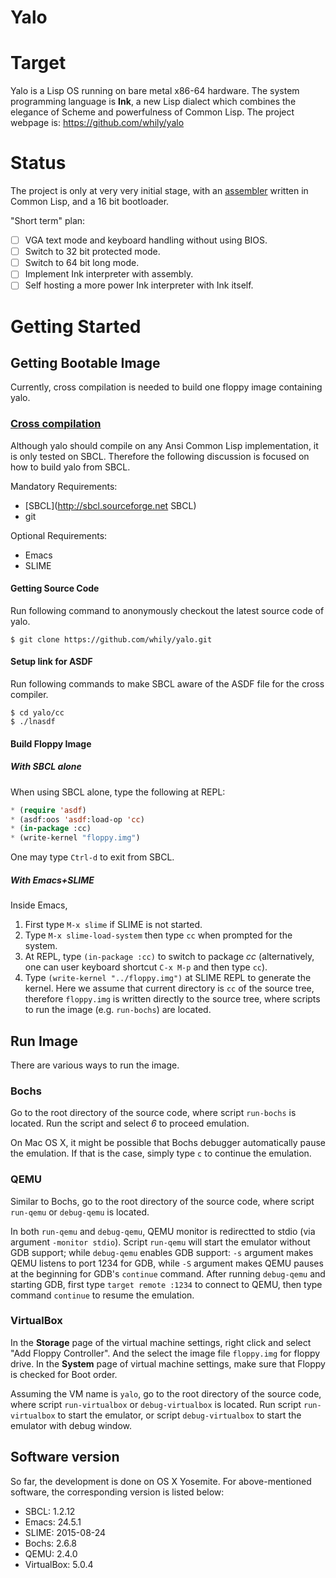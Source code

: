 Yalo
====

# Target

Yalo is a Lisp OS running on bare metal x86-64 hardware. The system
programming language is **Ink**, a new Lisp dialect which combines the
elegance of Scheme and powerfulness of Common Lisp. The project webpage
is: <https://github.com/whily/yalo>

# Status

The project is only at very very initial stage, with an
[assembler](https://github.com/whily/yalo/blob/master/doc/AssemblyX64.md)
written in Common Lisp, and a 16 bit bootloader.

"Short term" plan:

- [ ] VGA text mode and keyboard handling without using BIOS.
- [ ] Switch to 32 bit protected mode.
- [ ] Switch to 64 bit long mode.
- [ ] Implement Ink interpreter with assembly.
- [ ] Self hosting a more power Ink interpreter with Ink itself.

# Getting Started

## Getting Bootable Image

Currently, cross compilation is needed to build one floppy image
containing yalo.

### [Cross compilation](https://github.com/whily/yalo/blob/master/doc/CrossCompilation.md)

Although yalo should compile on any Ansi Common Lisp implementation,
it is only tested on SBCL. Therefore the following discussion is
focused on how to build yalo from SBCL.

Mandatory Requirements:
* [SBCL](http://sbcl.sourceforge.net SBCL)
* git

Optional Requirements:
* Emacs
* SLIME

#### Getting Source Code

Run following command to anonymously checkout the latest source code
of yalo.

```shell
$ git clone https://github.com/whily/yalo.git
```

#### Setup link for ASDF

Run following commands to make SBCL aware of the ASDF file for the
cross compiler.

```shell
$ cd yalo/cc
$ ./lnasdf
```

#### Build Floppy Image

##### With SBCL alone

When using SBCL alone, type the following at REPL:

```lisp
* (require 'asdf)
* (asdf:oos 'asdf:load-op 'cc)
* (in-package :cc)
* (write-kernel "floppy.img")
```

One may type `Ctrl-d` to exit from SBCL.

##### With Emacs+SLIME

Inside Emacs,

1. First type `M-x slime` if SLIME is not started.
2. Type `M-x slime-load-system` then type `cc` when prompted for the
   system.
3. At REPL, type `(in-package :cc)` to switch to package *cc*
   (alternatively, one can user keyboard shortcut `C-x M-p` and then type `cc`).
4. Type `(write-kernel "../floppy.img")` at SLIME REPL to generate the kernel.
   Here we assume that current directory is `cc` of the source tree, therefore
   `floppy.img` is written directly to the source tree, where scripts to run the
   image (e.g. `run-bochs`) are located.

## Run Image

There are various ways to run the image.

### Bochs

Go to the root directory of the source code, where script `run-bochs`
is located. Run the script and select *6* to proceed emulation.

On Mac OS X, it might be possible that Bochs debugger automatically
pause the emulation. If that is the case, simply type `c` to continue
the emulation.

### QEMU

Similar to Bochs, go to the root directory of the source code, where
script `run-qemu` or `debug-qemu` is located.

In both `run-qemu` and `debug-qemu`, QEMU monitor is redirectted to
stdio (via argument `-monitor stdio`). Script `run-qemu` will start
the emulator without GDB support; while `debug-qemu` enables GDB
support: `-s` argument makes QEMU listens to port 1234 for GDB, while
`-S` argument makes QEMU pauses at the beginning for GDB's `continue`
command. After running `debug-qemu` and starting GDB, first type
`target remote :1234` to connect to QEMU, then type command `continue`
to resume the emulation.

### VirtualBox

In the **Storage** page of the virtual machine settings, right click
and select "Add Floppy Controller". And the select the image file
`floppy.img` for floppy drive. In the **System** page of virtual
machine settings, make sure that Floppy is checked for Boot order.

Assuming the VM name is `yalo`, go to the root directory of the source
code, where script `run-virtualbox` or `debug-virtualbox` is
located. Run script `run-virtualbox` to start the emulator, or script
`debug-virtualbox` to start the emulator with debug window.

## Software version

So far, the development is done on OS X Yosemite. For above-mentioned
software, the corresponding version is listed below:

* SBCL: 1.2.12
* Emacs: 24.5.1
* SLIME: 2015-08-24
* Bochs: 2.6.8
* QEMU: 2.4.0
* VirtualBox: 5.0.4
